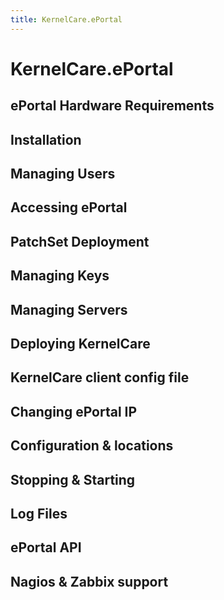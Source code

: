 ```yaml
---
title: KernelCare.ePortal
---
```


# KernelCare.ePortal

## ePortal Hardware Requirements

## Installation

## Managing Users

## Accessing ePortal

## PatchSet Deployment

## Managing Keys

## Managing Servers

## Deploying KernelCare

## KernelCare client config file

## Changing ePortal IP

## Configuration & locations

## Stopping & Starting

## Log Files

## ePortal API

## Nagios & Zabbix support

